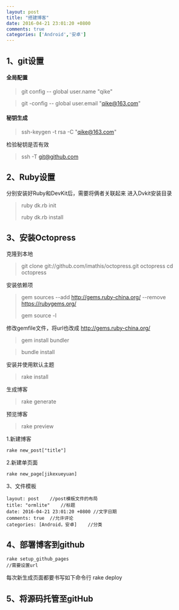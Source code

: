 ```yaml
---
layout: post
title: "搭建博客"
date: 2016-04-21 23:01:20 +0800
comments: true
categories: ['Android','安卓']
---
```

## 1、git设置
#### 全局配置

> git config -- global user.name "qike"

> git -config -- global user.email "qike@163.com"

#### 秘钥生成
> ssh-keygen -t rsa -C "qike@163.com"

检验秘钥是否有效

> ssh -T git@github.com

## 2、Ruby设置

分别安装好Ruby和DevKit后，需要将俩者关联起来
进入Dvkit安装目录
> ruby dk.rb init
> 
> ruby dk.rb install

## 3、安装Octopress
克隆到本地

> git clone git://github.com/imathis/octopress.git octopress
> cd octopress

安装依赖项
>gem sources --add http://gems.ruby-china.org/ --remove https://rubygems.org/
>
> gem source -l 

修改gemfile文件，将url也改成 http://gems.ruby-china.org/

> gem install bundler

> bundle install

安装并使用默认主题

> rake install

生成博客
> rake generate

预览博客
> rake preview

1.新建博客
	
	rake new_post["title"]

2.新建单页面

	rake new_page[jikexueyuan]

3、文件模板

	layout: post	//post模板文件的布局
	title: "ormlite"	//标题
	date: 2016-04-21 23:01:20 +0800	//文字日期
	comments: true	//允许评论
	categories: [Android，安卓]	//分类


## 4、部署博客到github
	rake setup_github_pages
	//需要设置url

每次新生成页面都要书写如下命令行
	rake deploy	

## 5、将源码托管至gitHub
